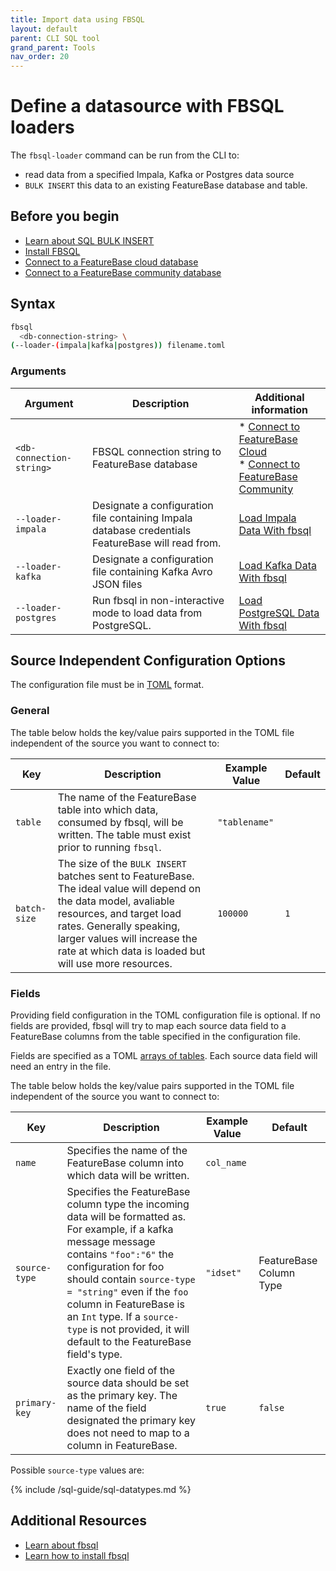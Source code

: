 ```yaml
---
title: Import data using FBSQL
layout: default
parent: CLI SQL tool
grand_parent: Tools
nav_order: 20
---
```


# Define a datasource with FBSQL loaders

The `fbsql-loader` command can be run from the CLI to:
* read data from a specified Impala, Kafka or Postgres data source
* `BULK INSERT` this data to an existing FeatureBase database and table.

## Before you begin

* [Learn about SQL BULK INSERT](/docs/sql-guide/statements/statement-insert-bulk)
* [Install FBSQL](/docs/tools/fbsql/fbsql-install)
* [Connect to a FeatureBase cloud database](/docs/tools/fbsql/fbsql-connect-cloud-db)
* [Connect to a FeatureBase community database](/docs/tools/fbsql/fbsql-connect-com-db)

## Syntax

```sh
fbsql
  <db-connection-string> \
(--loader-(impala|kafka|postgres)) filename.toml
```

### Arguments

| Argument | Description | Additional information |
|---|---|---|
| `<db-connection-string>` | FBSQL connection string to FeatureBase database | * [Connect to FeatureBase Cloud](/docs/tools/fbsql/fbsql-connect-cloud-db)<br/>* [Connect to FeatureBase Community](/docs/tools/fbsql/fbsql-connect-com-db) |
| `--loader-impala` | Designate a configuration file containing Impala database credentials FeatureBase will read from. | [Load Impala Data With fbsql](/docs/tools/fbsql/fbsql-loaders-impala) |
| `--loader-kafka` | Designate a configuration file containing Kafka Avro JSON files | [Load Kafka Data With fbsql](/docs/tools/fbsql/fbsql-loaders-kafka) |
| `--loader-postgres` | Run fbsql in non-interactive mode to load data from PostgreSQL. | [Load PostgreSQL Data With fbsql](/docs/tools/fbsql/fbsql-loaders-postgres) |

<!-- Plan here is to adapt the approach used for Community ingest flags, so the user works through a process:
* homepage - overview, choose your input file
* 3x input file definitions plus examples
* 3x fbsql-flag-ref files for the specific files PLUS generic flags
* 3x fbsql test cases for this (found in test cases node which is in branch now)

-->


## Source Independent Configuration Options

The configuration file must be in [TOML](https://toml.io/) format.

### General

The table below holds the key/value pairs supported in the TOML file independent of the source you want to connect to:

| Key | Description | Example Value | Default |
|---|---|---|---|
| `table` | The name of the FeatureBase table into which data, consumed by fbsql, will be written. The table must exist prior to running `fbsql`. | `"tablename"` | |
| `batch-size` | The size of the `BULK INSERT` batches sent to FeatureBase. The ideal value will depend on the data model, avaliable resources, and target load rates. Generally speaking, larger values will increase the rate at which data is loaded but will use more resources. | `100000` | `1`|


### Fields

Providing field configuration in the TOML configuration file is optional. If no fields are provided, fbsql will try to map each source data field to a FeatureBase columns from the table specified in the configuration file.

Fields are specified as a TOML [arrays of tables](https://toml.io/en/v1.0.0#array-of-tables). Each source data field will need an entry in the file.

The table below holds the key/value pairs supported in the TOML file independent of the source you want to connect to:

| Key | Description | Example Value | Default |
|---|---|---|---|
| `name` | Specifies the name of the FeatureBase column into which data will be written. | `col_name` | |
| `source-type` | Specifies the FeatureBase column type the incoming data will be formatted as. For example, if a kafka message message contains `"foo":"6"` the configuration for foo should contain `source-type = "string"` even if the `foo` column in FeatureBase is an `Int` type. If a `source-type` is not provided, it will default to the FeatureBase field's type.  | `"idset"` | FeatureBase Column Type |
| `primary-key` | Exactly one field of the source data should be set as the primary key. The name of the field designated the primary key does not need to map to a column in FeatureBase. | `true` | `false` |

Possible `source-type` values are:

{% include /sql-guide/sql-datatypes.md %}

## Additional Resources
* [Learn about fbsql](/docs/tools/fbsql/fbsql-home)
* [Learn how to install fbsql](/docs/tools/fbsql/fbsql-install)
